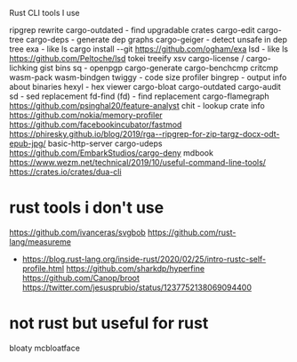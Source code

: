 Rust CLI tools I use

ripgrep
rewrite
cargo-outdated - find upgradable crates
cargo-edit
cargo-tree
cargo-deps - generate dep graphs
cargo-geiger - detect unsafe in dep tree
exa - like ls cargo install --git https://github.com/ogham/exa
lsd - like ls https://github.com/Peltoche/lsd
tokei
treeify
xsv
cargo-license / cargo-lichking
gist
bins
sq - openpgp
cargo-generate
cargo-benchcmp
critcmp
wasm-pack
wasm-bindgen
twiggy - code size profiler
bingrep - output info about binaries
hexyl - hex viewer
cargo-bloat
cargo-outdated
cargo-audit
sd - sed replacement
fd-find (fd) - find replacement
cargo-flamegraph
https://github.com/psinghal20/feature-analyst
chit - lookup crate info
https://github.com/nokia/memory-profiler
https://github.com/facebookincubator/fastmod
https://phiresky.github.io/blog/2019/rga--ripgrep-for-zip-targz-docx-odt-epub-jpg/
basic-http-server
cargo-udeps
https://github.com/EmbarkStudios/cargo-deny
mdbook
https://www.wezm.net/technical/2019/10/useful-command-line-tools/
https://crates.io/crates/dua-cli

# rust tools i don't use

https://github.com/ivanceras/svgbob
https://github.com/rust-lang/measureme
  - https://blog.rust-lang.org/inside-rust/2020/02/25/intro-rustc-self-profile.html
https://github.com/sharkdp/hyperfine
https://github.com/Canop/broot
https://twitter.com/jesusprubio/status/1237752138069094400

# not rust but useful for rust

bloaty mcbloatface

